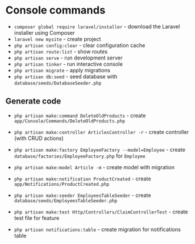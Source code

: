 # Console commands

- `composer global require laravel/installer` - download the Laravel installer using Composer
- `laravel new mysite` - create project
- `php artisan config:clear` - clear configuration cache
- `php artisan route:list` - show routes
- `php artisan serve` - run development server
- `php artisan tinker` - run interactive console
- `php artisan migrate` - apply migrations
- `php artisan db:seed` - seed database with `database/seeds/DatabaseSeeder.php`

## Generate code

- `php artisan make:command DeleteOldProducts` - create `app/Console/Commands/DeleteOldProducts.php`
- `php artisan make:controller ArticlesController -r` - create controller (with CRUD actions)
- `php artisan make:factory EmployeeFactory --model=Employee` - create `database/factories/EmployeeFactory.php` for `Employee`
- `php artisan make:model Article -m` - create model with migration
- `php artisan make:notification ProductCreated` - create `app/Notifications/ProductCreated.php`
- `php artisan make:seeder EmployeesTableSeeder` - create `database/seeds/EmployeesTableSeeder.php`
- `php artisan make:test Http/Controllers/ClaimControllerTest` - create test file for feature

- `php artisan notifications:table` - create migration for notifications table
